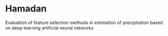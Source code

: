 # Hamadan
Evaluation of feature selection methods in estimation of precipitation based on deep learning artificial neural networks

